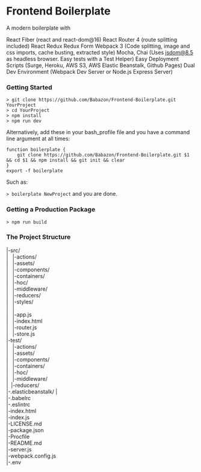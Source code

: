 # Frontend Boilerplate

A modern boilerplate with

React Fiber (react and react-dom@16)
React Router 4 (route splitting included)
React Redux
Redux Form
Webpack 3 (Code splitting, image and css imports, cache busting, extracted style)
Mocha, Chai (Uses jsdom@8.5 as headless browser. Easy tests with a Test Helper)
Easy Deployment Scripts (Surge, Heroku, AWS S3, AWS Elastic Beanstalk, Github Pages)
Dual Dev Environment (Webpack Dev Server or Node.js Express Server)



### Getting Started

```
> git clone https://github.com/Babazon/Frontend-Boilerplate.git YourProject
> cd YourProject
> npm install
> npm run dev
```

Alternatively, add these in your bash_profile file and you have a command line argument at all times:

```
function boilerplate {
    git clone https://github.com/Babazon/Frontend-Boilerplate.git $1 && cd $1 && npm install && git init && clear
}
export -f boilerplate
```

Such as:

`> boilerplate NewProject`  and you are done.

### Getting a Production Package

```
> npm run build
```

### The Project Structure

|-src/  
| &nbsp; |-actions/  
| &nbsp; |-assets/  
| &nbsp; |-components/  
| &nbsp; |-containers/  
| &nbsp; |-hoc/  
| &nbsp; |-middleware/  
| &nbsp; |-reducers/   
| &nbsp; |-styles/     
| &nbsp; |  
| &nbsp; |-app.js       
| &nbsp; |-index.html   
| &nbsp; |-router.js    
| &nbsp; |-store.js     
|-test/  
| &nbsp; |-actions/     
| &nbsp; |-assets/      
| &nbsp; |-components/  
| &nbsp; |-containers/  
| &nbsp; |-hoc/         
| &nbsp; |-middleware/  
|  &nbsp;|-reducers/    
|-.elasticbeanstalk/
|  
|-.babelrc           
|-.eslintrc          
|-index.html         
|-index.js           
|-LICENSE.md         
|-package.json       
|-Procfile           
|-README.md          
|-server.js          
|-webpack.config.js  
|-.env               
